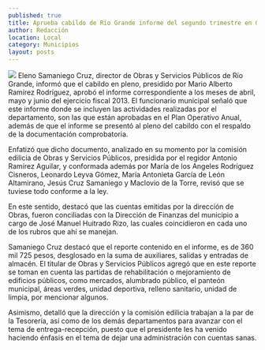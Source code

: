 ```yaml
---
published: true
title: Aprueba cabildo de Río Grande informe del segundo trimestre en Obras Públicas
author: Redacción
location: Local
category: Municipios
layout: posts
---
```


![](http://i.imgur.com/uup9YgRm.jpg)
Eleno Samaniego Cruz, director de Obras y Servicios Públicos de Río Grande, informó que el cabildo en pleno, presidido por Mario Alberto Ramírez Rodríguez, aprobó el informe correspondiente a los meses de abril, mayo y junio del ejercicio fiscal 2013.
El funcionario municipal señaló que este informe donde se incluyen las actividades realizadas por el departamento, son las que están aprobadas en el Plan Operativo Anual, además de que el informe se presentó al pleno del cabildo con el respaldo de la documentación comprobatoria.

Enfatizó que dicho documento, analizado en su momento por la comisión edilicia de Obras y Servicios Públicos, presidida por el regidor Antonio Ramírez Aguilar, y conformada además por María de los Angeles Rodríguez Cisneros, Leonardo Leyva Gómez, María Antonieta García de León Altamirano, Jesús Cruz Samaniego y Maclovio de la Torre, revisó que se tuviese todo conforme a la ley.

En este sentido, destacó que las cuentas emitidas por la dirección de Obras, fueron conciliadas con la Dirección de Finanzas del municipio a cargo de José Manuel Huitrado Rizo, las cuales coincidieron en cada uno de los rubros que ahí se manejan.

Samaniego Cruz destacó que el reporte contenido en el informe, es de 360 mil 725 pesos, desglosado en la suma de auxiliares, salidas y entradas de almacén.
El titular de Obras y Servicios Públicos agregó que en este reporte se toman en cuenta las partidas de rehabilitación o mejoramiento de edificios públicos, como mercados, alumbrado público, el panteón municipal, áreas verdes, unidad deportiva, relleno sanitario, unidad de limpia, por mencionar algunos.

Asimismo, detalló que la dirección y la comisión edilicia trabajan a la par de la Tesorería, así como de los demás departamentos para avanzar con el tema de entrega-recepción, puesto que el presidente les ha venido haciendo énfasis en el tema de dejar una administración con cuentas sanas.
